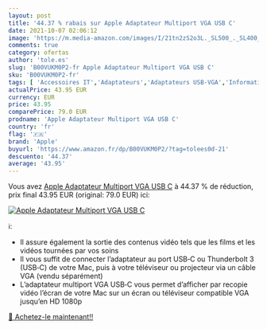 ```yaml
---
layout: post
title: '44.37 % rabais sur Apple Adaptateur Multiport VGA USB C'
date: 2021-10-07 02:06:12
image: 'https://m.media-amazon.com/images/I/21tn2zS2o3L._SL500_._SL400_.jpg'
comments: true
category: ofertas
author: 'tole.es'
slug: 'B00VUKM0P2-fr Apple Adaptateur Multiport VGA USB C'
sku: 'B00VUKM0P2-fr'
tags: [ 'Accessoires IT','Adaptateurs','Adaptateurs USB-VGA','Informatique','apple', ]
actualPrice: 43.95 EUR
currency: EUR
price: 43.95
comparePrice: 79.0 EUR
prodname: 'Apple Adaptateur Multiport VGA USB C'
country: 'fr'
flag: '🇫🇷'
brand: 'Apple'
buyurl: 'https://www.amazon.fr/dp/B00VUKM0P2/?tag=tolees0d-21'
descuento: '44.37'
average: '43.95'
---
```


Vous avez [Apple Adaptateur Multiport VGA USB C](https://www.amazon.fr/dp/B00VUKM0P2/?tag=tolees0d-21)  à  44.37 % de réduction, prix final  43.95 EUR (original: 79.0 EUR) ici:

[![Apple Adaptateur Multiport VGA USB C](https://m.media-amazon.com/images/I/21tn2zS2o3L._SL500_._SL400_.jpg)](https://www.amazon.fr/dp/B00VUKM0P2/?tag=tolees0d-21)

ℹ️:

- Il assure également la sortie des contenus vidéo tels que les films et les vidéos tournées par vos soins
- Il vous suffit de connecter l’adaptateur au port USB‑C ou Thunderbolt 3 (USB‑C) de votre Mac, puis à votre téléviseur ou projecteur via un câble VGA (vendu séparément)
- L’adaptateur multiport VGA USB‑C vous permet d’afficher par recopie vidéo l’écran de votre Mac sur un écran ou téléviseur compatible VGA jusqu’en HD 1080p

[🛒 Achetez-le maintenant!!](https://www.amazon.fr/dp/B00VUKM0P2/?tag=tolees0d-21)
